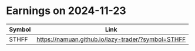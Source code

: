 # Earnings on 2024-11-23

| Symbol | Link |
| ---| --- |
| STHFF | https://namuan.github.io/lazy-trader/?symbol=STHFF |